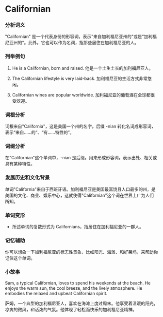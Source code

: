# Californian

### 分析词义

  

"Californian" 是一个代表身份的形容词，表示"来自加利福尼亚州的"或是"加利福尼亚州的"。此外，它也可以作为名词，指那些居住在加利福尼亚的人。

  

### 列举例句

  

1.  He is a Californian, born and raised. 他是一个土生土长的加利福尼亚人。
    
      
    
2.  The Californian lifestyle is very laid-back. 加利福尼亚的生活方式非常悠闲。
    
      
    
3.  Californian wines are popular worldwide. 加利福尼亚的葡萄酒在全球都很受欢迎。
    
      
    

  

### 词根分析

  

词根来自"California"，这是美国一个州的名字。后缀 -nian 转化名词成形容词，表示“来自……的”、“有……特性的”。

  

### 词缀分析

  

在"Californian"这个单词中，-nian 是后缀，用来形成形容词，表示出处、相关或具有某种特性。

  

### 发展历史和文化背景

  

单词"California"来自于西班牙语。加利福尼亚是美国最富饶且人口最多的州，是美国的文化、商业、娱乐中心，这就使得"Californian"这个词在世界上广为人们所知。

  

### 单词变形

  

*   所述单词的复数形式为 Californians，指居住在加利福尼亚的一群人。

  

### 记忆辅助

  

你可以想象一下加利福尼亚的标志性景象，比如阳光、海滩、和好莱坞，来帮助你记住这个单词。

  

### 小故事

  

Sam, a typical Californian, loves to spend his weekends at the beach. He enjoys the warm sun, the cool breeze, and the lively atmosphere. He embodies the relaxed and upbeat Californian spirit.

  

萨姆，一个典型的加利福尼亚人，喜欢在海滩上度过周末。他享受着温暖的阳光，凉爽的微风，和活泼的气氛。他体现了轻松而快乐的加利福尼亚精神。
